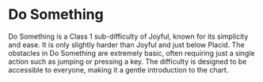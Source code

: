 # Do Something

Do Something is a Class 1 sub-difficulty of Joyful, known for its simplicity and ease. It is only slightly harder than Joyful and just below Placid. The obstacles in Do Something are extremely basic, often requiring just a single action such as jumping or pressing a key. The difficulty is designed to be accessible to everyone, making it a gentle introduction to the chart.

